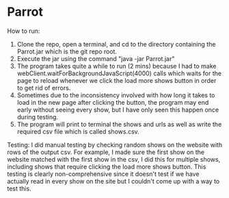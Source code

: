 # Parrot
How to run:
1. Clone the repo, open a terminal, and cd to the directory containing the Parrot.jar which is the git repo root.
2. Execute the jar using the command "java -jar Parrot.jar"
3. The program takes quite a while to run (2 mins) because I had to make webClient.waitForBackgroundJavaScript(4000) calls which waits for the page to reload whenever we click the load more shows button in order to get rid of errors.
4. Sometimes due to the inconsistency involved with how long it takes to load in the new page after clicking the button, the program may end early without seeing every show, but I have only seen this happen once during testing.
5. The program will print to terminal the shows and urls as well as write the required csv file which is called shows.csv.

Testing:
I did manual testing by checking random shows on the website with rows of the output csv. For example, I made sure the first show on the website matched with the first show in the csv, I did this for multiple shows, including shows that require clicking the load more shows button. This testing is clearly non-comprehensive since it doesn't test if we have actually read in every show on the site but I couldn't come up with a way to test this. 